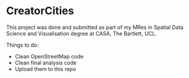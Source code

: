 # CreatorCities

This project was done and submitted as part of my MRes in Spatial Data Science and Visualisation degree at CASA, The Bartlett, UCL.

Things to do:
- Clean OpenStreetMap code
- Clean final analysis code
- Upload them to this repo
